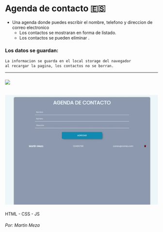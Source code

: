 # Agenda de contacto :es:

- Una agenda donde puedes escribir el nombre, telefono y direccion de correo electronico
    - Los contactos se mostraran en forma de listado.
    - Los contactos se pueden eliminar .

### Los datos se guardan:
    La informacion se guarda en el local storage del navegador 
    al recargar la pagina, los contactos no se borran.

------------
### ![](https://martinmeza0.github.io/agenda-contacto/)

![](vista_previa.jpg)
------------

HTML - CSS - JS


###### Por: Martin Meza
